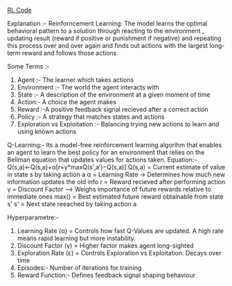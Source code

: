 [RL Code](https://colab.research.google.com/drive/1ZNv9QmQQaPfvOjZLgmbE_hAcp7ZQhRJY?usp=sharing)

Explanation :-
    Reinforncement Learning: The model learns the optimal behavioral pattern to a solution through reacting to the environment , updating result (reward if positive or punishment if negative) and repeating this process over and over again and finds out actions with the largest long-term reward and follows those actions.

Some Terms :- 
  1) Agent :- The learner which takes actions
  2) Environment :- The world the agent interacts with
  3) State :- A description of the environment at a given moment of time
  4) Action:- A choice the agent makes
  5) Reward :-A positive feedback signal recieved after a correct action
  6) Policy :- A strategy that matches states and actions
  7) Exploration vs Exploitation :- Balancing trying new actions to learn and using known actions

Q-Learning:- Its a model-free reinforcement learning algorihm that enables an agent to learn the best policy for an environment that relies on the Bellman equation that updates values for actions taken.
    Equation:-
                Q(s,a)←Q(s,a)+α[r+γ*maxQ(s′,a′)−Q(s,a)]
    Q(s,a) = Current estimate of value in state s by taking action a
    α = Learning Rate -> Determines how much new information updates the old info
    r = Reward recieved after performing action
    γ = Discount Factor --> Weighs importance of future rewards relative to immediate ones
    max() = Best estimated future reward obtainable from state s'
    s' = Next state reeached by taking action a

Hyperparametre:-
1) Learning Rate (α) = Controls how fast Q-Values are updated. A high rate means rapid learning but more instability.
2) Discount Factor (γ) = Higher factor makes agent long-sighted
3) Exploration Rate (ε) = Controls Exploration vs Exploitation. Decays over time
4) Episodes:- Number of iterations for training
5) Reward Function:- Defines feedback signal shaping behaviour
    
